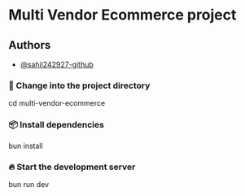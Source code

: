 # Multi Vendor Ecommerce project

## Authors

- [@sahil242927-github](https://www.github.com/sahil242927-github)

### 📁 Change into the project directory

cd multi-vendor-ecommerce

### 📦 Install dependencies

bun install

### 🔥 Start the development server

bun run dev
